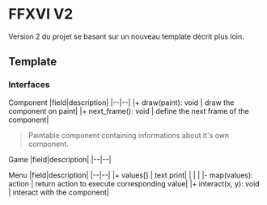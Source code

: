 # FFXVI V2

Version 2 du projet se basant sur un nouveau template décrit plus loin.

## Template

### Interfaces

Component
|field|description|
|--|--|
|+ draw(paint): void | draw the component on paint|
|+ next_frame(): void | define the next frame of the component|
> Paintable component containing informations about it's own component.

Game
|field|description|
|--|--|

Menu
|field|description|
|--|--|
|+ values[] | text print|
| | |
|- map(values): action | return action to execute corresponding value|
|+ interact(x, y): void | interact with the component|